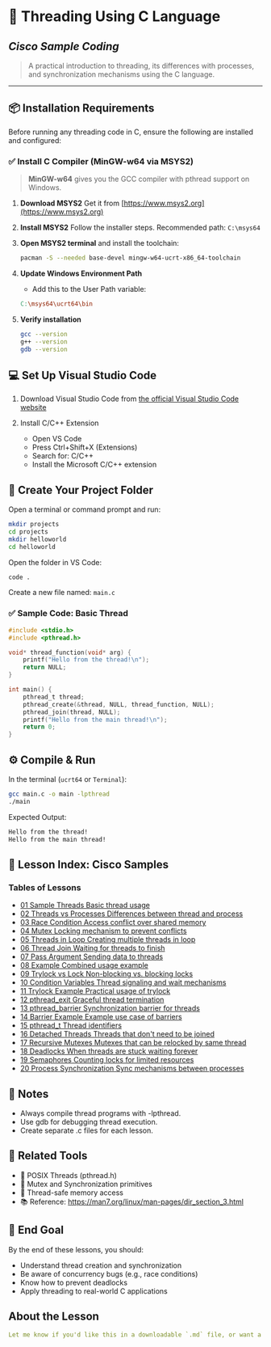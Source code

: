 # 🧵 Threading Using C Language

## _Cisco Sample Coding_

> A practical introduction to threading, its differences with processes, and synchronization mechanisms using the C language.

---

## 📦 Installation Requirements

Before running any threading code in C, ensure the following are installed and configured:

### ✅ Install C Compiler (MinGW-w64 via MSYS2)

> **MinGW-w64** gives you the GCC compiler with pthread support on Windows.

1. **Download MSYS2**
   Get it from [https://www.msys2.org](https://www.msys2.org)

2. **Install MSYS2**
   Follow the installer steps. Recommended path: `C:\msys64`

3. **Open MSYS2 terminal** and install the toolchain:

   ```sh
   pacman -S --needed base-devel mingw-w64-ucrt-x86_64-toolchain
   ```

4. **Update Windows Environment Path**

   - Add this to the User Path variable:

   ```makefile
   C:\msys64\ucrt64\bin
   ```

5. **Verify installation**

   ```sh
   gcc --version
   g++ --version
   gdb --version
   ```

## 💻 Set Up Visual Studio Code

1. Download Visual Studio Code from [the official Visual Studio Code website](https://code.visualstudio.com)

2. Install C/C++ Extension
   - Open VS Code
   - Press Ctrl+Shift+X (Extensions)
   - Search for: C/C++
   - Install the Microsoft C/C++ extension

## 📁 Create Your Project Folder

Open a terminal or command prompt and run:

```sh
mkdir projects
cd projects
mkdir helloworld
cd helloworld
```

Open the folder in VS Code:

```sh
code .
```

Create a new file named: `main.c`

### ✅ Sample Code: Basic Thread

```c
#include <stdio.h>
#include <pthread.h>

void* thread_function(void* arg) {
    printf("Hello from the thread!\n");
    return NULL;
}

int main() {
    pthread_t thread;
    pthread_create(&thread, NULL, thread_function, NULL);
    pthread_join(thread, NULL);
    printf("Hello from the main thread!\n");
    return 0;
}
```

## ⚙️ Compile & Run

In the terminal (`ucrt64` or `Terminal`):

```sh
gcc main.c -o main -lpthread
./main
```

Expected Output:

```css
Hello from the thread!
Hello from the main thread!
```

## 🧪 Lesson Index: Cisco Samples

### Tables of Lessons

- [01 Sample Threads Basic thread usage](./Lesson%20-%2001%20Sample%20Threads/L01-threads.c)
- [02 Threads vs Processes Differences between thread and process](./Lesson%20-%2002%20Threads%20vs%20Processes/readme.md)
- [03 Race Condition Access conflict over shared memory](./Lesson%20-%2003%20Race%20Condition/)
- [04 Mutex Locking mechanism to prevent conflicts](./Lesson%20-%2004%20Mutex/Intro.md)
- [05 Threads in Loop Creating multiple threads in loop](./Lesson%20-%2005%20Thread%20in%20Loop/)
- [06 Thread Join Waiting for threads to finish](./Lesson%20-%2006%20Thread%20Join/)
- [07 Pass Argument Sending data to threads](./Lesson%20-%2007%20Pass%20Argument/)
- [08 Example Combined usage example](./Lesson%20-%2008%20Example/)
- [09 Trylock vs Lock Non-blocking vs. blocking locks](./Lesson%20-%2009%20Between%20Trylock%20and%20Lock/)
- [10 Condition Variables Thread signaling and wait mechanisms](./Lesson%20-%2010%20Condition%20Variable/Intro.md)
- [11 Trylock Example Practical usage of trylock](./Lesson%20-%2011%20Examples%20for%20Trylock/L11-example.c)
- [12 pthread_exit Graceful thread termination](./Lesson%20-%2012%20pthread_exit/)
- [13 pthread_barrier Synchronization barrier for threads](./Lesson%20-%2013%20pthread_barrier/Intro.md)
- [14 Barrier Example Example use case of barriers](./Lesson%20-%2014%20%20Example%20for%20the%20Barrier/L14-example.c)
- [15 pthread_t Thread identifiers](./Lesson%20-%2015%20pthread_t/)
- [16 Detached Threads Threads that don't need to be joined](./Lesson%20-%2016%20Detached%20Threads/)
- [17 Recursive Mutexes Mutexes that can be relocked by same thread](./Lesson%20-%2017%20Recursive%20Mutexes/)
- [18 Deadlocks When threads are stuck waiting forever](./Lesson%20-%2018%20Deadlocks/)
- [19 Semaphores Counting locks for limited resources](./Lesson%20-%2019%20Semaphores/)
- [20 Process Synchronization Sync mechanisms between processes](./Lesson%20-%2020%20Between%20Semaphores%20and%20Mutex/)

## 📘 Notes

- Always compile thread programs with -lpthread.
- Use gdb for debugging thread execution.
- Create separate .c files for each lesson.

## 📎 Related Tools

- 🧵 POSIX Threads (pthread.h)
- 🔐 Mutex and Synchronization primitives
- 🧠 Thread-safe memory access
- 📚 Reference: <https://man7.org/linux/man-pages/dir_section_3.html>

## 🎯 End Goal

By the end of these lessons, you should:

- Understand thread creation and synchronization
- Be aware of concurrency bugs (e.g., race conditions)
- Know how to prevent deadlocks
- Apply threading to real-world C applications

## About the Lesson

```yaml
Let me know if you'd like this in a downloadable `.md` file, or want a folder structure with all `lessonXX.c` boilerplate files created for you automatically.
```
